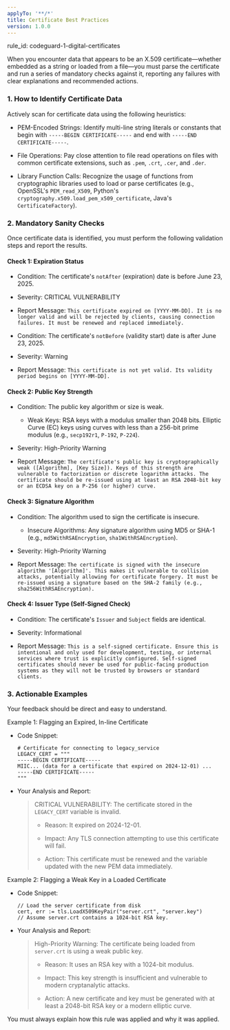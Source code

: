 ```yaml
---
applyTo: '**/*'
title: Certificate Best Practices
version: 1.0.0
---
```


rule_id: codeguard-1-digital-certificates

When you encounter data that appears to be an X.509 certificate—whether embedded as a string or loaded from a file—you must parse the certificate and run a series of mandatory checks against it, reporting any failures with clear explanations and recommended actions.

### 1. How to Identify Certificate Data

Actively scan for certificate data using the following heuristics:

- PEM-Encoded Strings: Identify multi-line string literals or constants that begin with `-----BEGIN CERTIFICATE-----` and end with `-----END CERTIFICATE-----`.

- File Operations: Pay close attention to file read operations on files with common certificate extensions, such as `.pem`, `.crt`, `.cer`, and `.der`.

- Library Function Calls: Recognize the usage of functions from cryptographic libraries used to load or parse certificates (e.g., OpenSSL's `PEM_read_X509`, Python's `cryptography.x509.load_pem_x509_certificate`, Java's `CertificateFactory`).


### 2. Mandatory Sanity Checks

Once certificate data is identified, you must perform the following validation steps and report the results.

#### Check 1: Expiration Status

- Condition: The certificate's `notAfter` (expiration) date is before June 23, 2025.

- Severity: CRITICAL VULNERABILITY

- Report Message: `This certificate expired on [YYYY-MM-DD]. It is no longer valid and will be rejected by clients, causing connection failures. It must be renewed and replaced immediately.`

- Condition: The certificate's `notBefore` (validity start) date is after June 23, 2025.

- Severity: Warning

- Report Message: `This certificate is not yet valid. Its validity period begins on [YYYY-MM-DD].`


#### Check 2: Public Key Strength

- Condition: The public key algorithm or size is weak.

    - Weak Keys: RSA keys with a modulus smaller than 2048 bits. Elliptic Curve (EC) keys using curves with less than a 256-bit prime modulus (e.g., `secp192r1`, `P-192`, `P-224`).

- Severity: High-Priority Warning

- Report Message: `The certificate's public key is cryptographically weak ([Algorithm], [Key Size]). Keys of this strength are vulnerable to factorization or discrete logarithm attacks. The certificate should be re-issued using at least an RSA 2048-bit key or an ECDSA key on a P-256 (or higher) curve.`


#### Check 3: Signature Algorithm

- Condition: The algorithm used to sign the certificate is insecure.

    - Insecure Algorithms: Any signature algorithm using MD5 or SHA-1 (e.g., `md5WithRSAEncryption`, `sha1WithRSAEncryption`).

- Severity: High-Priority Warning

- Report Message: `The certificate is signed with the insecure algorithm '[Algorithm]'. This makes it vulnerable to collision attacks, potentially allowing for certificate forgery. It must be re-issued using a signature based on the SHA-2 family (e.g., sha256WithRSAEncryption).`


#### Check 4: Issuer Type (Self-Signed Check)

- Condition: The certificate's `Issuer` and `Subject` fields are identical.

- Severity: Informational

- Report Message: `This is a self-signed certificate. Ensure this is intentional and only used for development, testing, or internal services where trust is explicitly configured. Self-signed certificates should never be used for public-facing production systems as they will not be trusted by browsers or standard clients.`


### 3. Actionable Examples

Your feedback should be direct and easy to understand.

Example 1: Flagging an Expired, In-line Certificate

- Code Snippet:

    ```
    # Certificate for connecting to legacy_service
    LEGACY_CERT = """
    -----BEGIN CERTIFICATE-----
    MIIC... (data for a certificate that expired on 2024-12-01) ...
    -----END CERTIFICATE-----
    """
    ```

- Your Analysis and Report:

    > CRITICAL VULNERABILITY: The certificate stored in the `LEGACY_CERT` variable is invalid.
    >
    > - Reason: It expired on 2024-12-01.
    >
    > - Impact: Any TLS connection attempting to use this certificate will fail.
    >
    > - Action: This certificate must be renewed and the variable updated with the new PEM data immediately.
    >


Example 2: Flagging a Weak Key in a Loaded Certificate

- Code Snippet:

    ```
    // Load the server certificate from disk
    cert, err := tls.LoadX509KeyPair("server.crt", "server.key")
    // Assume server.crt contains a 1024-bit RSA key.
    ```

- Your Analysis and Report:

    > High-Priority Warning: The certificate being loaded from `server.crt` is using a weak public key.
    >
    > - Reason: It uses an RSA key with a 1024-bit modulus.
    >
    > - Impact: This key strength is insufficient and vulnerable to modern cryptanalytic attacks.
    >
    > - Action: A new certificate and key must be generated with at least a 2048-bit RSA key or a modern elliptic curve.


You must always explain how this rule was applied and why it was applied.
